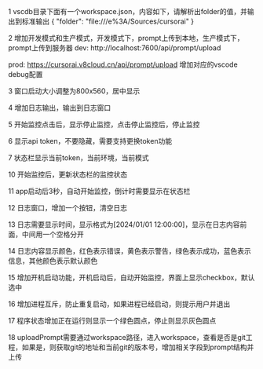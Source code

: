 1 vscdb目录下面有一个workspace.json，内容如下，请解析出folder的值，并输出到标准输出
{
  "folder": "file:///e%3A/Sources/cursorai"
}

2 增加开发模式和生产模式，开发模式下，prompt上传到本地，生产模式下，prompt上传到服务器
dev:
http://localhost:7600/api/prompt/upload

prod:
https://cursorai.v8cloud.cn/api/prompt/upload
增加对应的vscode debug配置

3 窗口启动大小调整为800x560，居中显示

4 增加日志输出，输出到日志窗口

5 开始监控点击后，显示停止监控，点击停止监控后，停止监控

6 显示api token，不要隐藏，需要支持更换token功能

7 状态栏显示当前token，当前环境，当前模式

10 开始监控后，更新状态栏的监控状态

11 app启动后3秒，自动开始监控，倒计时需要显示在状态栏

12 日志窗口，增加一个按钮，清空日志

13 日志需要显示时间，显示格式为[2024/01/01 12:00:00]，显示在日志内容前面，中间用一个空格分开

14 日志内容显示颜色，红色表示错误，黄色表示警告，绿色表示成功，蓝色表示信息，其他颜色表示默认颜色

15 增加开机启动功能，开机启动后，自动开始监控，界面上显示checkbox，默认选中

16 增加进程互斥，防止重复启动，如果进程已经启动，则提示用户并退出

17 程序状态增加正在运行则显示一个绿色圆点，停止则显示灰色圆点

18 uploadPrompt需要通过workspace路径，进入workspace，查看是否是git工程，如果是，则获取git的地址和当前git的版本号，增加相关字段到prompt结构并上传